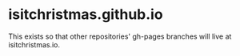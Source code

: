 isitchristmas.github.io
=======================

This exists so that other repositories' gh-pages branches will live at isitchristmas.io.
